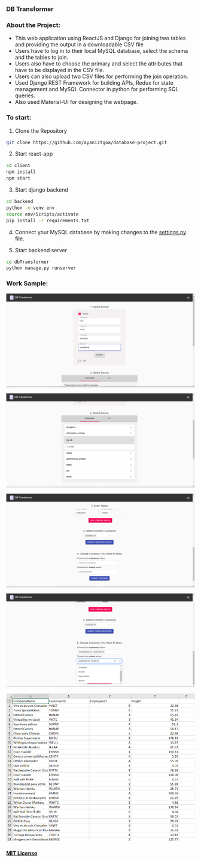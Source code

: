 ### DB Transformer

### About the Project:

- This web application using ReactJS and Django for joining two tables and providing the output in a downloadable CSV file
- Users have to log in to their local MySQL database, select the schema and the tables to join.
- Users also have to choose the primary and select the attributes that have to be displayed in the CSV file.
- Users can also upload two CSV files for performing the join operation.
- Used Django REST Framework for building APIs, Redux for state management and MySQL Connector in python for performing SQL queries.
- Also used Material-UI for designing the webpage.

### To start:

1. Clone the Repository

```bash
git clone https://github.com/ayaniitgoa/database-project.git
```

2. Start react-app

```bash
cd client
npm install
npm start
```

3. Start django backend

```bash
cd backend
python -m venv env
source env/Scripts/activate
pip install -r requirements.txt
```

4. Connect your MySQL database by making changes to the [settings.py](/backend/dbTransformer/dbTransformer/settings.py) file.

5. Start backend server

```bash
cd dbTransformer
python manage.py runserver
```

### Work Sample:

![Login](work-sample/mysqlLogin.png)

![Second Section](work-sample/selectSource.png)

![3rd Section](work-sample/section3.png)

![Last Section](work-sample/last-section.png)

![Output](work-sample/output.png)

#### [MIT License](./LICENSE)
